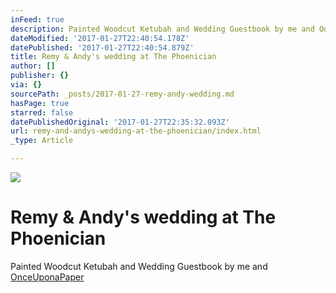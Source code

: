 ```yaml
---
inFeed: true
description: Painted Woodcut Ketubah and Wedding Guestbook by me and OnceUponaPaper
dateModified: '2017-01-27T22:40:54.178Z'
datePublished: '2017-01-27T22:40:54.879Z'
title: Remy & Andy's wedding at The Phoenician
author: []
publisher: {}
via: {}
sourcePath: _posts/2017-01-27-remy-andy-wedding.md
hasPage: true
starred: false
datePublishedOriginal: '2017-01-27T22:35:32.093Z'
url: remy-and-andys-wedding-at-the-phoenician/index.html
_type: Article

---
```

![](https://the-grid-user-content.s3-us-west-2.amazonaws.com/ea40fe2c-4e8b-4e37-9e9a-1a06ce0f3ef7.jpg)

# Remy & Andy's wedding at The Phoenician

Painted Woodcut Ketubah and Wedding Guestbook by me and [OnceUponaPaper][0]

[0]: https://www.onceuponapaper.net/